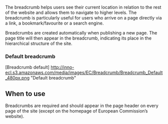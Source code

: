 The breadcrumb helps users see their current location in relation to the rest of the website and allows them to navigate to higher levels. The breadcrumb is particularly useful for users who arrive on a page directly via a link, a bookmark/favourite or a search engine.

Breadcrumbs are created automatically when publishing a new page. The page title will then appear in the breadcrumb, indicating its place in the hierarchical structure of the site.

### Default breadcrumb

[Breadcrumb default] http://inno-ecl.s3.amazonaws.com/media/images/EC/Breadcrumb/Breadcrumb_Default_480px.png "Default breadcrumb"

## When to use

Breadcrumbs are required and should appear in the page header on every page of the site (except on the homepage of European Commission’s website).
